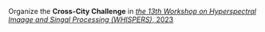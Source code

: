 Organize the <b>Cross-City Challenge</b> in <a href="https://www.ieee-whispers.com/cross-city-challenge/"><em>the 13th Workshop on Hyperspectral Imaage and Singal Processing (WHISPERS)</em>, 2023</a>
